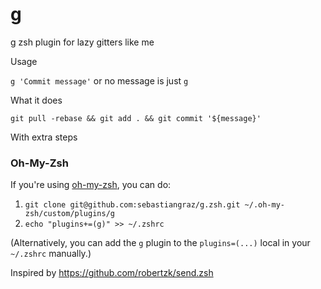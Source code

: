 # g
g zsh plugin for lazy gitters like me

Usage

`g 'Commit message'` or no message is just `g`

What it does

`git pull -rebase && git add . && git commit '${message}'`

With extra steps

### Oh-My-Zsh

If you're using [oh-my-zsh](https://github.com/robbyrussell/oh-my-zsh), you can do:

1. `git clone git@github.com:sebastiangraz/g.zsh.git ~/.oh-my-zsh/custom/plugins/g`
2. `echo "plugins+=(g)" >> ~/.zshrc`

(Alternatively, you can add the `g` plugin to the `plugins=(...)` local in your `~/.zshrc` manually.)

Inspired by https://github.com/robertzk/send.zsh
